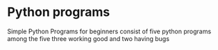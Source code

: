 # Python programs
Simple Python Programs for beginners
consist of five  python programs 
among the five three working good and two having bugs
